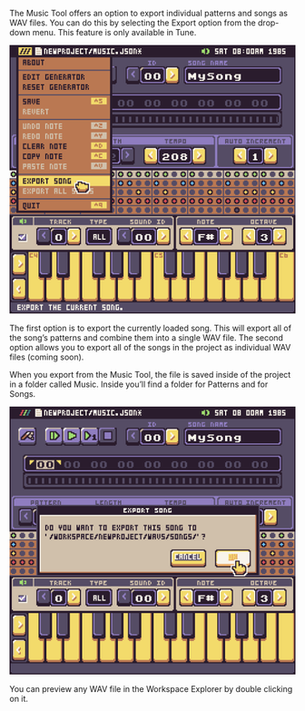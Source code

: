 The Music Tool offers an option to export individual patterns and songs as WAV files. You can do this by selecting the Export option from the drop-down menu. This feature is only available in Tune. 

![image alt text](images/ExportingSongs_image_0.png)

The first option is to export the currently loaded song. This will export all of the song’s patterns and combine them into a single WAV file. The second option allows you to export all of the songs in the project as individual WAV files (coming soon).

When you export from the Music Tool, the file is saved inside of the project in a folder called Music. Inside you’ll find a folder for Patterns and for Songs.

![image alt text](images/ExportingSongs_image_1.png)

You can preview any WAV file in the Workspace Explorer by double clicking on it.


